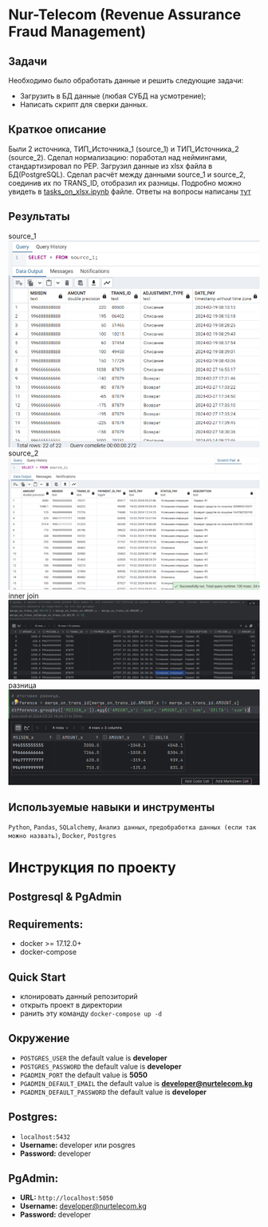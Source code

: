  # Nur-Telecom (Revenue Assurance Fraud Management)
 
## Задачи
Необходимо было обработать данные и решить следующие задачи:
* Загрузить в БД данные (любая СУБД на усмотрение);
* Написать скрипт для сверки данных.


## Краткое описание
Были 2 источника, ТИП_Источника_1 (source_1) и ТИП_Источника_2 (source_2). Сделал нормализацию: поработал над неймингами, стандартизировал по PEP. Загрузил данные из xlsx файла в БД(PostgreSQL). Сделал расчёт между данными source_1 и source_2, соединив их по TRANS_ID, отобразил их разницы. Подробно можно увидеть в [tasks_on_xlsx.ipynb](tasks_on_xlsx.ipynb) файле. Ответы на вопросы написаны [тут](task_on_questions)

## Результаты
source_1
![данные source_1 в БД](/source/source_1.png "Source_1")
source_2
![данные source_2 в БД](/source/source_2.png "Source_2")
inner join
![inner join](/source/overalll_data.png "Source_2")
разница
![difference](/source/actual_delta.png "Source_2")


## Используемые навыки и инструменты
`Python`, `Pandas`, `SQLalchemy`, `Анализ данных`, `предобработка данных (если так можно назвать)`, `Docker`, `Postgres`



# Инструкция по проекту

## Postgresql & PgAdmin


## Requirements:
* docker >= 17.12.0+
* docker-compose

## Quick Start
* клонировать данный репозиторий
* открыть проект в директории
* ранить эту команду `docker-compose up -d`


## Окружение

* `POSTGRES_USER` the default value is **developer**
* `POSTGRES_PASSWORD` the default value is **developer**
* `PGADMIN_PORT` the default value is **5050**
* `PGADMIN_DEFAULT_EMAIL` the default value is **developer@nurtelecom.kg**
* `PGADMIN_DEFAULT_PASSWORD` the default value is **developer**

## Postgres: 
* `localhost:5432`
* **Username:** developer или posgres
* **Password:** developer

## PgAdmin: 
* **URL:** `http://localhost:5050`
* **Username:** developer@nurtelecom.kg
* **Password:** developer
